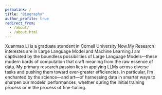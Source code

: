 ```yaml
---
permalink: /
title: "Biography"
author_profile: true
redirect_from: 
  - /about/
  - /about.html
---
```


Xuanmao Li is a graduate stundent in Cornell University Now.My Research interestes are in Large Language Model and Machine Learning.I am captivated by the boundless possibilities of Large Language Models—these modern bards of computation that craft meaning from the raw essence of data. My primary research passion lies in applying LLMs across diverse tasks and pushing them toward ever-greater efficiencies. In particular, I’m enchanted by the science—and art—of harnessing data in smarter ways to sharpen our models’ performances, whether during the initial training process or in the process of fine-tuning.

